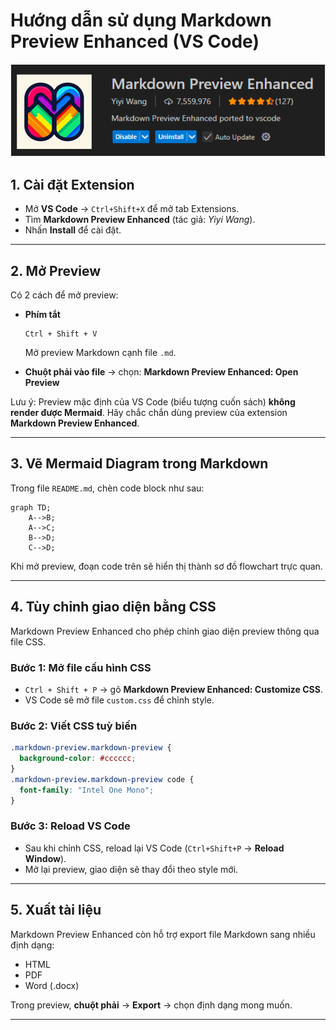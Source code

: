 # Hướng dẫn sử dụng Markdown Preview Enhanced (VS Code)

![alt text](image-1.png)

## 1️. Cài đặt Extension

- Mở **VS Code** → `Ctrl+Shift+X` để mở tab Extensions.
- Tìm **Markdown Preview Enhanced** (tác giả: _Yiyi Wang_).
- Nhấn **Install** để cài đặt.

---

## 2. Mở Preview

Có 2 cách để mở preview:

- **Phím tắt**

    ```text
    Ctrl + Shift + V
    ```

    Mở preview Markdown cạnh file `.md`.

- **Chuột phải vào file** → chọn:
  **Markdown Preview Enhanced: Open Preview**

Lưu ý: Preview mặc định của VS Code (biểu tượng cuốn sách) **không render được Mermaid**. Hãy chắc chắn dùng preview của extension **Markdown Preview Enhanced**.

---

## 3. Vẽ Mermaid Diagram trong Markdown

Trong file `README.md`, chèn code block như sau:

```mermaid
graph TD;
    A-->B;
    A-->C;
    B-->D;
    C-->D;
```

Khi mở preview, đoạn code trên sẽ hiển thị thành sơ đồ flowchart trực quan.

---

## 4. Tùy chỉnh giao diện bằng CSS

Markdown Preview Enhanced cho phép chỉnh giao diện preview thông qua file CSS.

### Bước 1: Mở file cấu hình CSS

- `Ctrl + Shift + P` → gõ **Markdown Preview Enhanced: Customize CSS**.
- VS Code sẽ mở file `custom.css` để chỉnh style.

### Bước 2: Viết CSS tuỳ biến

```css
.markdown-preview.markdown-preview {
  background-color: #cccccc;
}
.markdown-preview.markdown-preview code {
  font-family: "Intel One Mono";
}
```

### Bước 3: Reload VS Code

- Sau khi chỉnh CSS, reload lại VS Code (`Ctrl+Shift+P` → **Reload Window**).
- Mở lại preview, giao diện sẽ thay đổi theo style mới.

---

## 5. Xuất tài liệu

Markdown Preview Enhanced còn hỗ trợ export file Markdown sang nhiều định dạng:

- HTML
- PDF
- Word (.docx)

Trong preview, **chuột phải** -> **Export** -> chọn định dạng mong muốn.

---
